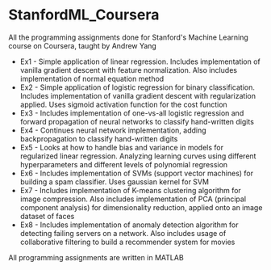 # StanfordML_Coursera
All the programming assignments done for Stanford's Machine Learning course on Coursera, taught by Andrew Yang

- Ex1 - Simple application of linear regression. Includes implementation of vanilla gradient descent with feature normalization. Also includes implementation of normal equation method
- Ex2 - Simple application of logistic regression for binary classification. Includes implementation of vanilla gradient descent with regularization applied. Uses sigmoid activation function for the cost function
- Ex3 - Includes implementation of one-vs-all logistic regression and forward propagation of neural networks to classify hand-written digits
- Ex4 - Continues neural network implementation, adding backpropagation to classify hand-written digits
- Ex5 - Looks at how to handle bias and variance in models for regularized linear regression. Analyzing learning curves using different hyperparameters and different levels of polynomial regression
- Ex6 - Includes implementation of SVMs (support vector machines) for building a spam classifier. Uses gaussian kernel for SVM
- Ex7 - Includes implementation of K-means clustering algorithm for image compression. Also includes implementation of PCA (principal component analysis) for dimensionality reduction, applied onto an image dataset of faces
- Ex8 - Includes implementation of anomaly detection algorithm for detecting failing servers on a network. Also includes usage of collaborative filtering to build a recommender system for movies

All programming assignments are written in MATLAB
